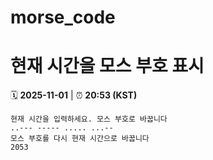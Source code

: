 # morse_code
# 현재 시간을 모스 부호 표시
<!-- MORSE_TIME_START -->
🗓️ **2025-11-01** | ⏰ **20:53 (KST)**

```
현재 시간을 입력하세요. 모스 부호로 바꿉니다
..--- ----- ..... ...--
모스 부호를 다시 현재 시간으로 바꿉니다
2053
```
<!-- MORSE_TIME_END -->
